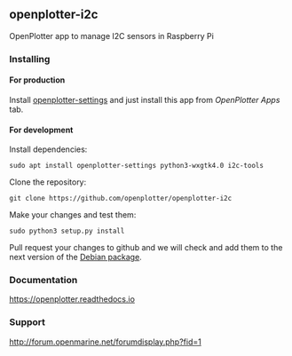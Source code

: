 ## openplotter-i2c

OpenPlotter app to manage I2C sensors in Raspberry Pi

### Installing

#### For production

Install [openplotter-settings](https://github.com/openplotter/openplotter-settings) and just install this app from *OpenPlotter Apps* tab.

#### For development

Install dependencies:

`sudo apt install openplotter-settings python3-wxgtk4.0 i2c-tools`

Clone the repository:

`git clone https://github.com/openplotter/openplotter-i2c`

Make your changes and test them:

`sudo python3 setup.py install`

Pull request your changes to github and we will check and add them to the next version of the [Debian package](https://launchpad.net/~openplotter/+archive/ubuntu/openplotter/).

### Documentation

https://openplotter.readthedocs.io

### Support

http://forum.openmarine.net/forumdisplay.php?fid=1
